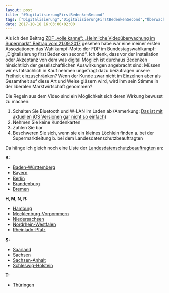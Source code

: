 ```yaml
---
layout: post
title: "#DigitalisierungFirstBedenkenSecond"
tags: ["Digitalisierung","DigitalisierungFirstBedenkenSecond","Überwachung"]
date: 2017-10-18 16:03:00+02:00
---
```


Als ich den Beitrag [ZDF „volle kanne“: „Heimliche Videoüberwachung im Supermarkt“ Beitrag vom 21.09.2017](https://www.zdf.de/verbraucher/volle-kanne/videoueberwachung-fuer-die-kundenanalyse-100.html) gesehen habe war eine meiner ersten Assoziationen das Wahlkampf-Motto der FDP im Bundestagswahlkampf: „Digitalisierung first Bedenken second“.
Ich denk, dass vor der Installation oder Akzeptanz von dem was digital Möglich ist durchaus Bedenken hinsichtlich der gesellschaftlichen Auswirkungen angebracht sind:
Müssen wir es tatsächlich in Kauf nehmen ungefragt dazu beizutragen unsere Freiheit einzuschränken?
Wenn der Kunde zwar nicht im Einzelnen aber als Gesamtheit auf diese Art und Weise gläsern wird, wird ihm sein Stimme in der liberalen Marktwirtschaft genommen?
<!--more-->

Die Regeln aus dem Video sind ein Möglichkeit sich deren Wirkung bewusst zu machen:

1. Schalten Sie Bluetooth und W-LAN im Laden ab (Anmerkung: [Das ist mit aktuellen iOS Versionen gar nicht so einfach](https://www.heise.de/mac-and-i/meldung/Buergerrechtler-Apples-neuer-Bluetooth-und-WLAN-Schalter-schlecht-fuer-Sicherheit-3852464.html))
2. Nehmen Sie keine Kundenkarten
3. Zahlen Sie bar
4. Beschweren Sie sich, wenn sie ein kleines Löchlein finden
    a. bei der Supermarktleitung
    b. bei dem Landesdatenschutzbeauftragten

Da hänge ich gleich noch eine Liste der [Landesdatenschutzbeauftragten](https://de.wikipedia.org/wiki/Landesbeauftragter_f%C3%BCr_den_Datenschutz) an:

**B:**
* [Baden-Württemberg](https://www.baden-wuerttemberg.datenschutz.de/)
* [Bayern](https://www.datenschutz-bayern.de/)
* [Berlin](https://datenschutz-berlin.de/)
* [Brandenburg](http://www.lda.brandenburg.de/)
* [Bremen](http://www.datenschutz.bremen.de/)

**H, M, N, R:**
* [Hamburg](https://www.datenschutz-hamburg.de/)
* [Mecklenburg-Vorpommern](https://www.datenschutz-mv.de/)
* [Niedersachsen](http://www.lfd.niedersachsen.de/)
* [Nordrhein-Westfalen](https://www.ldi.nrw.de/)
* [Rheinladn-Pfalz](https://www.datenschutz.rlp.de/)

**S:**
* [Saarland](https://datenschutz.saarland.de/)
* [Sachsen](https://www.saechsdsb.de/)
* [Sachsen-Anhalt](https://datenschutz.sachsen-anhalt.de/nc/datenschutz-sachsen-anhalt/)
* [Schleswig-Holstein](https://www.datenschutzzentrum.de/)

**T:**
* [Thüringen](https://www.tlfdi.de/tlfdi/)
